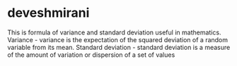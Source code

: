 # deveshmirani
This is formula of variance and standard deviation useful in mathematics.
Variance - variance is the expectation of the squared deviation of a random variable from its mean.
Standard deviation - standard deviation is a measure of the amount of variation or dispersion of a set of values
